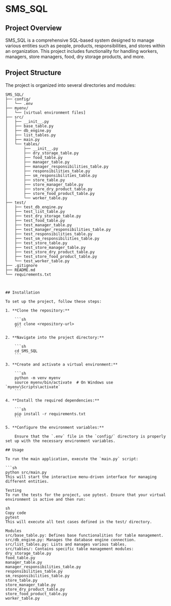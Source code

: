 # SMS_SQL

## Project Overview

SMS_SQL is a comprehensive SQL-based system designed to manage various entities such as people, products, responsibilities, and stores within an organization. This project includes functionality for handling workers, managers, store managers, food, dry storage products, and more.

## Project Structure

The project is organized into several directories and modules:

```plaintext
SMS_SQL/
├── config/
│   └── .env
├── myenv/
│   └── [virtual environment files]
├── src/
│   ├── __init__.py
│   ├── base_table.py
│   ├── db_engine.py
│   ├── list_tables.py
│   ├── main.py
│   └── tables/
│       ├── __init__.py
│       ├── dry_storage_table.py
│       ├── food_table.py
│       ├── manager_table.py
│       ├── manager_responsibilities_table.py
│       ├── responsibilities_table.py
│       ├── sm_responsibilities_table.py
│       ├── store_table.py
│       ├── store_manager_table.py
│       ├── store_dry_product_table.py
│       ├── store_food_product_table.py
│       └── worker_table.py
├── test/
│   ├── test_db_engine.py
│   ├── test_list_table.py
│   ├── test_dry_storage_table.py
│   ├── test_food_table.py
│   ├── test_manager_table.py
│   ├── test_manager_responsibilities_table.py
│   ├── test_responsibilities_table.py
│   ├── test_sm_responsibilities_table.py
│   ├── test_store_table.py
│   ├── test_store_manager_table.py
│   ├── test_store_dry_product_table.py
│   ├── test_store_food_product_table.py
│   └── test_worker_table.py
├── .gitignore
├── README.md
└── requirements.txt



## Installation

To set up the project, follow these steps:

1. **Clone the repository:**

    ```sh
    git clone <repository-url>
    ```

2. **Navigate into the project directory:**

    ```sh
    cd SMS_SQL
    ```

3. **Create and activate a virtual environment:**

    ```sh
    python -m venv myenv
    source myenv/bin/activate  # On Windows use `myenv\Scripts\activate`
    ```

4. **Install the required dependencies:**

    ```sh
    pip install -r requirements.txt
    ```

5. **Configure the environment variables:**

    Ensure that the `.env` file in the `config/` directory is properly set up with the necessary environment variables.

## Usage

To run the main application, execute the `main.py` script:

```sh
python src/main.py
This will start the interactive menu-driven interface for managing different entities.

Testing
To run the tests for the project, use pytest. Ensure that your virtual environment is active and then run:

sh
Copy code
pytest
This will execute all test cases defined in the test/ directory.

Modules
src/base_table.py: Defines base functionalities for table management.
src/db_engine.py: Manages the database engine connection.
src/list_tables.py: Lists and manages various tables.
src/tables/: Contains specific table management modules:
dry_storage_table.py
food_table.py
manager_table.py
manager_responsibilities_table.py
responsibilities_table.py
sm_responsibilities_table.py
store_table.py
store_manager_table.py
store_dry_product_table.py
store_food_product_table.py
worker_table.py
